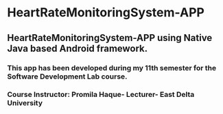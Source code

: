 # HeartRateMonitoringSystem-APP
## HeartRateMonitoringSystem-APP using Native Java based Android framework.
### This app has been developed during my 11th semester for the Software Development Lab course.
### Course Instructor: Promila Haque- Lecturer- East Delta University
